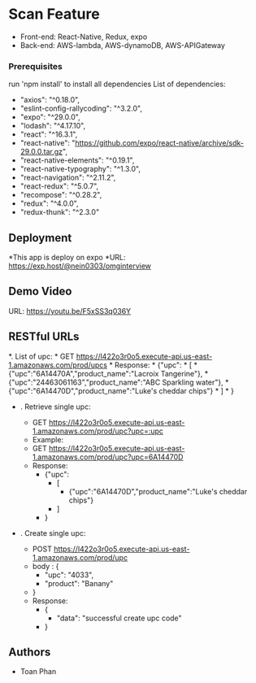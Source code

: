 # Scan Feature

* Front-end: React-Native, Redux, expo
* Back-end: AWS-lambda, AWS-dynamoDB, AWS-APIGateway

### Prerequisites

run 'npm install' to install all dependencies
List of dependencies:
*  "axios": "^0.18.0",
*  "eslint-config-rallycoding": "^3.2.0",
*  "expo": "^29.0.0",
*  "lodash": "^4.17.10",
*  "react": "^16.3.1",
*  "react-native": "https://github.com/expo/react-native/archive/sdk-29.0.0.tar.gz",
*  "react-native-elements": "^0.19.1",
*  "react-native-typography": "^1.3.0",
*  "react-navigation": "^2.11.2",
*  "react-redux": "^5.0.7",
*  "recompose": "^0.28.2",
*  "redux": "^4.0.0",
*  "redux-thunk": "^2.3.0"

## Deployment

*This app is deploy on expo
*URL: https://exp.host/@nein0303/omginterview

## Demo Video
URL: https://youtu.be/F5xSS3q036Y
## RESTful URLs

*. List of upc:
    * GET https://l422o3r0o5.execute-api.us-east-1.amazonaws.com/prod/upcs
    * Response:
      * {"upc":
        * [
          * {"upc":"6A14470A","product_name":"Lacroix Tangerine"},
          * {"upc":"24463061163","product_name":"ABC Sparkling water"},
          * {"upc":"6A14470D","product_name":"Luke's cheddar chips"}
        * ]
      * }

* . Retrieve single upc:
    * GET https://l422o3r0o5.execute-api.us-east-1.amazonaws.com/prod/upc?upc=:upc
    * Example:
    * GET https://l422o3r0o5.execute-api.us-east-1.amazonaws.com/prod/upc?upc=6A14470D
    * Response:
      * {"upc":
        * [
          * {"upc":"6A14470D","product_name":"Luke's cheddar chips"}
        * ]
      * }

* . Create single upc:
    * POST https://l422o3r0o5.execute-api.us-east-1.amazonaws.com/prod/upc
    * body : {
      * "upc": "4033",
      * "product": "Banany"
    * }
    * Response:
      * {
        * "data": "successful create upc code"
      * }

## Authors

* Toan Phan
